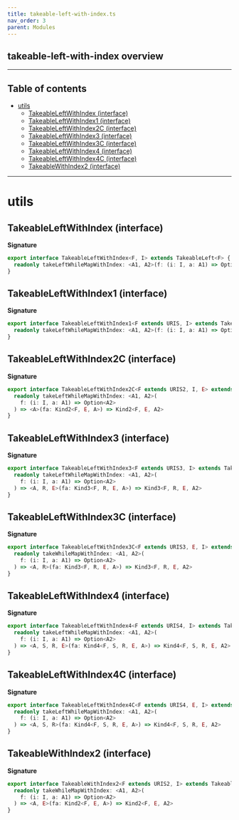 ```yaml
---
title: takeable-left-with-index.ts
nav_order: 3
parent: Modules
---
```


## takeable-left-with-index overview

---

<h2 class="text-delta">Table of contents</h2>

- [utils](#utils)
  - [TakeableLeftWithIndex (interface)](#takeableleftwithindex-interface)
  - [TakeableLeftWithIndex1 (interface)](#takeableleftwithindex1-interface)
  - [TakeableLeftWithIndex2C (interface)](#takeableleftwithindex2c-interface)
  - [TakeableLeftWithIndex3 (interface)](#takeableleftwithindex3-interface)
  - [TakeableLeftWithIndex3C (interface)](#takeableleftwithindex3c-interface)
  - [TakeableLeftWithIndex4 (interface)](#takeableleftwithindex4-interface)
  - [TakeableLeftWithIndex4C (interface)](#takeableleftwithindex4c-interface)
  - [TakeableWithIndex2 (interface)](#takeablewithindex2-interface)

---

# utils

## TakeableLeftWithIndex (interface)

**Signature**

```ts
export interface TakeableLeftWithIndex<F, I> extends TakeableLeft<F> {
  readonly takeLeftWhileMapWithIndex: <A1, A2>(f: (i: I, a: A1) => Option<A2>) => (fa: HKT<F, A1>) => HKT<F, A2>
}
```

## TakeableLeftWithIndex1 (interface)

**Signature**

```ts
export interface TakeableLeftWithIndex1<F extends URIS, I> extends TakeableLeft1<F> {
  readonly takeLeftWhileMapWithIndex: <A1, A2>(f: (i: I, a: A1) => Option<A2>) => (fa: Kind<F, A1>) => Kind<F, A2>
}
```

## TakeableLeftWithIndex2C (interface)

**Signature**

```ts
export interface TakeableLeftWithIndex2C<F extends URIS2, I, E> extends TakeableLeft2C<F, E> {
  readonly takeLeftWhileMapWithIndex: <A1, A2>(
    f: (i: I, a: A1) => Option<A2>
  ) => <A>(fa: Kind2<F, E, A>) => Kind2<F, E, A2>
}
```

## TakeableLeftWithIndex3 (interface)

**Signature**

```ts
export interface TakeableLeftWithIndex3<F extends URIS3, I> extends TakeableLeft3<F> {
  readonly takeLeftWhileMapWithIndex: <A1, A2>(
    f: (i: I, a: A1) => Option<A2>
  ) => <A, R, E>(fa: Kind3<F, R, E, A>) => Kind3<F, R, E, A2>
}
```

## TakeableLeftWithIndex3C (interface)

**Signature**

```ts
export interface TakeableLeftWithIndex3C<F extends URIS3, E, I> extends TakeableLeft3C<F, E> {
  readonly takeWhileMapWithIndex: <A1, A2>(
    f: (i: I, a: A1) => Option<A2>
  ) => <A, R>(fa: Kind3<F, R, E, A>) => Kind3<F, R, E, A2>
}
```

## TakeableLeftWithIndex4 (interface)

**Signature**

```ts
export interface TakeableLeftWithIndex4<F extends URIS4, I> extends TakeableLeft4<F> {
  readonly takeLeftWhileMapWithIndex: <A1, A2>(
    f: (i: I, a: A1) => Option<A2>
  ) => <A, S, R, E>(fa: Kind4<F, S, R, E, A>) => Kind4<F, S, R, E, A2>
}
```

## TakeableLeftWithIndex4C (interface)

**Signature**

```ts
export interface TakeableLeftWithIndex4C<F extends URIS4, E, I> extends TakeableLeft4C<F, E> {
  readonly takeLeftWhileMapWithIndex: <A1, A2>(
    f: (i: I, a: A1) => Option<A2>
  ) => <A, S, R>(fa: Kind4<F, S, R, E, A>) => Kind4<F, S, R, E, A2>
}
```

## TakeableWithIndex2 (interface)

**Signature**

```ts
export interface TakeableWithIndex2<F extends URIS2, I> extends TakeableLeft2<F> {
  readonly takeWhileMapWithIndex: <A1, A2>(
    f: (i: I, a: A1) => Option<A2>
  ) => <A, E>(fa: Kind2<F, E, A>) => Kind2<F, E, A2>
}
```
